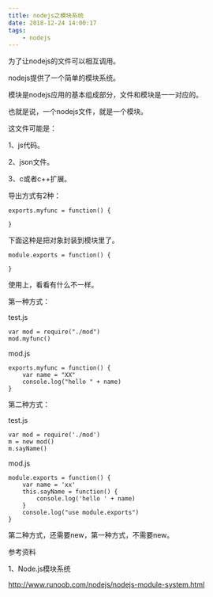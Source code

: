 ```yaml
---
title: nodejs之模块系统
date: 2018-12-24 14:00:17
tags:
	- nodejs
---
```






为了让nodejs的文件可以相互调用。

nodejs提供了一个简单的模块系统。

模块是nodejs应用的基本组成部分，文件和模块是一一对应的。

也就是说，一个nodejs文件，就是一个模块。

这文件可能是：

1、js代码。

2、json文件。

3、c或者c++扩展。

导出方式有2种：

```
exports.myfunc = function() {
    
}
```

下面这种是把对象封装到模块里了。

```
module.exports = function() {
    
}
```

使用上，看看有什么不一样。

第一种方式：

test.js

```
var mod = require("./mod")
mod.myfunc()
```

mod.js

```
exports.myfunc = function() {
	var name = "XX"
	console.log("hello " + name)
}
```



第二种方式：

test.js

```
var mod = require('./mod')
m = new mod()
m.sayName()
```

mod.js

```
module.exports = function() {
	var name = 'xx'
	this.sayName = function() {
		console.log('hello ' + name)
	}
	console.log("use module.exports")
}
```

第二种方式，还需要new，第一种方式，不需要new。



参考资料

1、Node.js模块系统

http://www.runoob.com/nodejs/nodejs-module-system.html